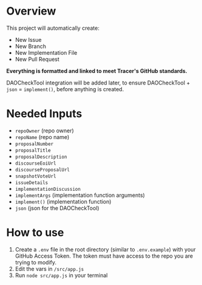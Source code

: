 # Overview
This project will automatically create:
- New Issue
- New Branch
- New Implementation File
- New Pull Request

**Everything is formatted and linked to meet Tracer's GitHub standards.**

DAOCheckTool integration will be added later, to ensure DAOCheckTool + `json` = `implement()`, before anything is created.

# Needed Inputs
- `repoOwner` (repo owner)
- `repoName` (repo name)
- `proposalNumber`
- `proposalTitle`
- `proposalDescription`
- `discourseEoiUrl`
- `discourseProposalUrl`
- `snapshotVoteUrl`
- `issueDetails`
- `implementationDiscussion`
- `implementArgs` (implementation function arguments)
- `implement()` (implementation function)
- `json` (json for the DAOCheckTool)

# How to use
1. Create a `.env` file in the root directory (similar to `.env.example`) with your GitHub Access Token. The token must have access to the repo you are trying to modify.
2. Edit the vars in `/src/app.js`
3. Run `node src/app.js` in your terminal
